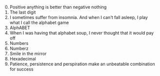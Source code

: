 0. Positive anything is better than negative nothing
1. The last digit
2. I sometimes suffer from insomnia. And when I can't fall asleep, I play what I call the alphabet game
3. AlphABET
4. When I was having that alphabet soup, I never thought that it would pay off
5. Numbers
6. Numberz
7. Smile in the mirror
8. Hexadecimal
9. Patience, persistence and perspiration make an unbeatable combination for success
